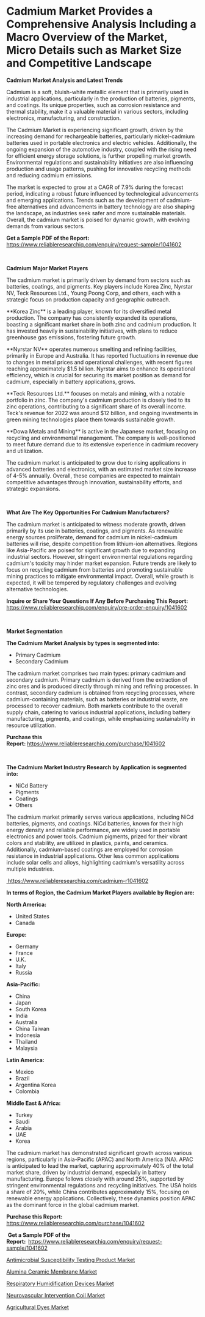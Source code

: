 <p><h1>Cadmium Market Provides a Comprehensive Analysis Including a Macro Overview of the Market, Micro Details such as Market Size and Competitive Landscape</h1></p><p><strong>Cadmium Market Analysis and Latest Trends</strong></p>
<p><p>Cadmium is a soft, bluish-white metallic element that is primarily used in industrial applications, particularly in the production of batteries, pigments, and coatings. Its unique properties, such as corrosion resistance and thermal stability, make it a valuable material in various sectors, including electronics, manufacturing, and construction.</p><p>The Cadmium Market is experiencing significant growth, driven by the increasing demand for rechargeable batteries, particularly nickel-cadmium batteries used in portable electronics and electric vehicles. Additionally, the ongoing expansion of the automotive industry, coupled with the rising need for efficient energy storage solutions, is further propelling market growth. Environmental regulations and sustainability initiatives are also influencing production and usage patterns, pushing for innovative recycling methods and reducing cadmium emissions.</p><p>The market is expected to grow at a CAGR of 7.9% during the forecast period, indicating a robust future influenced by technological advancements and emerging applications. Trends such as the development of cadmium-free alternatives and advancements in battery technology are also shaping the landscape, as industries seek safer and more sustainable materials. Overall, the cadmium market is poised for dynamic growth, with evolving demands from various sectors.</p></p>
<p><strong>Get a Sample PDF of the Report:&nbsp;</strong> <a href="https://www.reliableresearchiq.com/enquiry/request-sample/1041602?utm_campaign=1123&utm_medium=2&utm_source=Github&utm_content=ia&utm_term=08112024&utm_id=cadmium">https://www.reliableresearchiq.com/enquiry/request-sample/1041602</a></p>
<p>&nbsp;</p>
<p><strong>Cadmium Major Market Players</strong></p>
<p><p>The cadmium market is primarily driven by demand from sectors such as batteries, coatings, and pigments. Key players include Korea Zinc, Nyrstar NV, Teck Resources Ltd., Young Poong Corp, and others, each with a strategic focus on production capacity and geographic outreach.</p><p>**Korea Zinc** is a leading player, known for its diversified metal production. The company has consistently expanded its operations, boasting a significant market share in both zinc and cadmium production. It has invested heavily in sustainability initiatives, with plans to reduce greenhouse gas emissions, fostering future growth.</p><p>**Nyrstar NV** operates numerous smelting and refining facilities, primarily in Europe and Australia. It has reported fluctuations in revenue due to changes in metal prices and operational challenges, with recent figures reaching approximately $1.5 billion. Nyrstar aims to enhance its operational efficiency, which is crucial for securing its market position as demand for cadmium, especially in battery applications, grows.</p><p>**Teck Resources Ltd.** focuses on metals and mining, with a notable portfolio in zinc. The company's cadmium production is closely tied to its zinc operations, contributing to a significant share of its overall income. Teck's revenue for 2022 was around $12 billion, and ongoing investments in green mining technologies place them towards sustainable growth.</p><p>**Dowa Metals and Mining** is active in the Japanese market, focusing on recycling and environmental management. The company is well-positioned to meet future demand due to its extensive experience in cadmium recovery and utilization.</p><p>The cadmium market is anticipated to grow due to rising applications in advanced batteries and electronics, with an estimated market size increase of 4-5% annually. Overall, these companies are expected to maintain competitive advantages through innovation, sustainability efforts, and strategic expansions.</p></p>
<p>&nbsp;</p>
<p><strong>What Are The Key Opportunities For Cadmium Manufacturers?</strong></p>
<p><p>The cadmium market is anticipated to witness moderate growth, driven primarily by its use in batteries, coatings, and pigments. As renewable energy sources proliferate, demand for cadmium in nickel-cadmium batteries will rise, despite competition from lithium-ion alternatives. Regions like Asia-Pacific are poised for significant growth due to expanding industrial sectors. However, stringent environmental regulations regarding cadmium's toxicity may hinder market expansion. Future trends are likely to focus on recycling cadmium from batteries and promoting sustainable mining practices to mitigate environmental impact. Overall, while growth is expected, it will be tempered by regulatory challenges and evolving alternative technologies.</p></p>
<p><strong>Inquire or Share Your Questions If Any Before Purchasing This Report:</strong> <a href="https://www.reliableresearchiq.com/enquiry/pre-order-enquiry/1041602?utm_campaign=1123&utm_medium=2&utm_source=Github&utm_content=ia&utm_term=08112024&utm_id=cadmium">https://www.reliableresearchiq.com/enquiry/pre-order-enquiry/1041602</a></p>
<p>&nbsp;</p>
<p><strong>Market Segmentation</strong></p>
<p><strong>The Cadmium Market Analysis by types is segmented into:</strong></p>
<p><ul><li>Primary Cadmium</li><li>Secondary Cadmium</li></ul></p>
<p><p>The cadmium market comprises two main types: primary cadmium and secondary cadmium. Primary cadmium is derived from the extraction of zinc ores and is produced directly through mining and refining processes. In contrast, secondary cadmium is obtained from recycling processes, where cadmium-containing materials, such as batteries or industrial waste, are processed to recover cadmium. Both markets contribute to the overall supply chain, catering to various industrial applications, including battery manufacturing, pigments, and coatings, while emphasizing sustainability in resource utilization.</p></p>
<p><strong>Purchase this Report:&nbsp;</strong><a href="https://www.reliableresearchiq.com/purchase/1041602?utm_campaign=1123&utm_medium=2&utm_source=Github&utm_content=ia&utm_term=08112024&utm_id=cadmium">https://www.reliableresearchiq.com/purchase/1041602</a></p>
<p>&nbsp;</p>
<p><strong>The Cadmium Market Industry Research by Application is segmented into:</strong></p>
<p><ul><li>NiCd Battery</li><li>Pigments</li><li>Coatings</li><li>Others</li></ul></p>
<p><p>The cadmium market primarily serves various applications, including NiCd batteries, pigments, and coatings. NiCd batteries, known for their high energy density and reliable performance, are widely used in portable electronics and power tools. Cadmium pigments, prized for their vibrant colors and stability, are utilized in plastics, paints, and ceramics. Additionally, cadmium-based coatings are employed for corrosion resistance in industrial applications. Other less common applications include solar cells and alloys, highlighting cadmium's versatility across multiple industries.</p></p>
<p><a href="https://www.reliableresearchiq.com/cadmium-r1041602?utm_campaign=1123&utm_medium=2&utm_source=Github&utm_content=ia&utm_term=08112024&utm_id=cadmium">&nbsp;https://www.reliableresearchiq.com/cadmium-r1041602</a></p>
<p><strong>In terms of Region, the Cadmium Market Players available by Region are:</strong></p>
<p>
    <p> <strong> North America: </strong>
        <ul>
            <li>United States</li>
            <li>Canada</li>
        </ul>
        </p> 
    <p> <strong> Europe: </strong>
        <ul>
            <li>Germany</li>
            <li>France</li>
            <li>U.K.</li>
            <li>Italy</li>
            <li>Russia</li>
        </ul>
        </p> 
    <p> <strong> Asia-Pacific: </strong>
        <ul>
            <li>China</li>
            <li>Japan</li>
            <li>South Korea</li>
            <li>India</li>
            <li>Australia</li>
            <li>China Taiwan</li>
            <li>Indonesia</li>
            <li>Thailand</li>
            <li>Malaysia</li>
        </ul>
        </p> 
    <p> <strong> Latin America: </strong>
        <ul>
            <li>Mexico</li>
            <li>Brazil</li>
            <li>Argentina Korea</li>
            <li>Colombia</li>
        </ul>
        </p> 
    <p> <strong> Middle East & Africa: </strong>
        <ul>
            <li>Turkey</li>
            <li>Saudi</li>
            <li>Arabia</li>
            <li>UAE</li>
            <li>Korea</li>
        </ul>
    </p>
    </p>
<p><p>The cadmium market has demonstrated significant growth across various regions, particularly in Asia-Pacific (APAC) and North America (NA). APAC is anticipated to lead the market, capturing approximately 40% of the total market share, driven by industrial demand, especially in battery manufacturing. Europe follows closely with around 25%, supported by stringent environmental regulations and recycling initiatives. The USA holds a share of 20%, while China contributes approximately 15%, focusing on renewable energy applications. Collectively, these dynamics position APAC as the dominant force in the global cadmium market.</p></p>
<p><strong>Purchase this Report: </strong><a href="https://www.reliableresearchiq.com/purchase/1041602?utm_campaign=1123&utm_medium=2&utm_source=Github&utm_content=ia&utm_term=08112024&utm_id=cadmium">https://www.reliableresearchiq.com/purchase/1041602</a></p>
<p>&nbsp;<strong>Get a Sample PDF of the Report:&nbsp;&nbsp;</strong><a href="https://www.reliableresearchiq.com/enquiry/request-sample/1041602?utm_campaign=1123&utm_medium=2&utm_source=Github&utm_content=ia&utm_term=08112024&utm_id=cadmium">https://www.reliableresearchiq.com/enquiry/request-sample/1041602</a></p>
<p><strong></strong></p>
<p><p><a href="https://issuu.com/reportprime-2/docs/antimicrobial-susceptibility-testin_3f16fd25354d1f?utm_campaign=1123&utm_medium=2&utm_source=Github&utm_content=ia&utm_term=08112024&utm_id=cadmium">Antimicrobial Susceptibility Testing Product Market</a></p><p><a href="https://github.com/brittroma9i/Market-Research-Report-List-1/blob/main/alumina-ceramic-membrane-market.md?utm_campaign=1123&utm_medium=2&utm_source=Github&utm_content=ia&utm_term=08112024&utm_id=cadmium">Alumina Ceramic Membrane Market</a></p><p><a href="https://issuu.com/reportprime-2/docs/respiratory-humidification-devices-_e063f265993d49?utm_campaign=1123&utm_medium=2&utm_source=Github&utm_content=ia&utm_term=08112024&utm_id=cadmium">Respiratory Humidification Devices Market</a></p><p><a href="https://issuu.com/reportprime-2/docs/neurovascular-intervention-coil-mar_d03cf439cff88d?utm_campaign=1123&utm_medium=2&utm_source=Github&utm_content=ia&utm_term=08112024&utm_id=cadmium">Neurovascular Intervention Coil Market</a></p><p><a href="https://github.com/eleanore16mal/Market-Research-Report-List-1/blob/main/agricultural-dyes-market.md?utm_campaign=1123&utm_medium=2&utm_source=Github&utm_content=ia&utm_term=08112024&utm_id=cadmium">Agricultural Dyes Market</a></p></p>